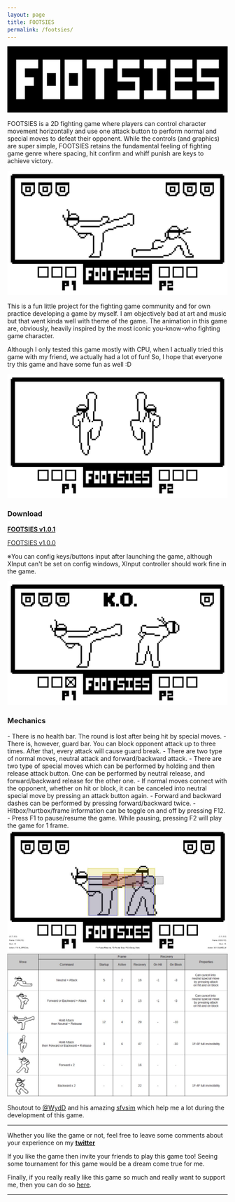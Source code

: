 ```yaml
---
layout: page
title: FOOTSIES
permalink: /footsies/
---
```


<img class="row-picture" src="/static/img/footsies/Logo_Big.png">

FOOTSIES is a 2D fighting game where players can control character movement horizontally 
and use one attack button to perform normal and special moves to defeat their opponent.
While the controls (and graphics) are super simple, 
FOOTSIES retains the fundamental feeling of fighting game genre 
where spacing, hit confirm and whiff punish are keys to achieve victory.

<img class="row-picture" src="/static/img/footsies/footsies_00.jpg">

This is a fun little project for the fighting game community and 
for own practice developing a game by myself.
I am objectively bad at art and music but that went kinda well with theme of the game. 
The animation in this game are, obviously, heavily inspired by the most iconic you-know-who fighting game character.

Although I only tested this game mostly with CPU, when I actually tried this game with my friend, 
we actually had a lot of fun! So, I hope that everyone try this game and have some fun as well :D

<img class="row-picture" src="/static/img/footsies/footsies_01.jpg">

<h3>Download</h3> 

<b><u><a href="https://github.com/hifight/Footsies/releases/download/1.0.1/FOOTSIES_v1_0_1.zip" download>FOOTSIES v1.0.1</a></u></b>

<u><a href="https://github.com/hifight/Footsies/releases/download/1.0.0/FOOTSIES_20180711.zip" download>FOOTSIES v1.0.0</a></u>

※You can config keys/buttons input after launching the game, although XInput can't be set on config windows, 
XInput controller should work fine in the game.


<img class="row-picture" src="/static/img/footsies/footsies_03.jpg">


<h3>Mechanics</h3> 
- There is no health bar. The round is lost after being hit by special moves.
- There is, however, guard bar. You can block opponent attack up to three times. After that, every attack will cause guard break.
- There are two type of normal moves, neutral attack and forward/backward attack.
- There are two type of special moves which can be performed by holding and then release attack button.
One can be performed by neutral release, and forward/backward release for the other one.
- If normal moves connect with the opponent, whether on hit or block, it can be canceled into neutral special move by pressing an attack button again.
- Forward and backward dashes can be performed by pressing forward/backward twice.
- Hitbox/hurtbox/frame information can be toggle on and off by pressing F12.
- Press F1 to pause/resume the game. While pausing, pressing F2 will play the game for 1 frame.


<img class="row-picture" src="/static/img/footsies/footsies_04.jpg">

<img class="row-picture" src="/static/img/footsies/Footsies_FrameData.jpg">

Shoutout to <a href="https://twitter.com/WydD">@WydD</a> and his amazing <u><a href="https://sfvsim.com/">sfvsim</a></u> which help me a lot during the development of this game.

<hr/>

Whether you like the game or not, feel free to leave some comments about your experience on my <b><u><a href="https://twitter.com/">twitter</a></u></b>

If you like the game then invite your friends to play this game too! Seeing some tournament for this game would be a dream come true for me.

Finally, if you really really like this game so much and really want to support me, then you can do so <a href="https://www.paypal.me/HiFight" target="_blank">here</a>.

<hr/>